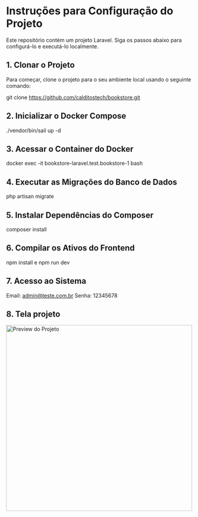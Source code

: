 # Instruções para Configuração do Projeto

Este repositório contém um projeto Laravel. Siga os passos abaixo para configurá-lo e executá-lo localmente.

## 1. Clonar o Projeto

Para começar, clone o projeto para o seu ambiente local usando o seguinte comando:

git clone https://github.com/calditostech/bookstore.git

## 2. Inicializar o Docker Compose

./vendor/bin/sail up -d

## 3. Acessar o Container do Docker

docker exec -it bookstore-laravel.test.bookstore-1 bash

## 4. Executar as Migrações do Banco de Dados

php artisan migrate

## 5. Instalar Dependências do Composer

composer install

## 6. Compilar os Ativos do Frontend

npm install e npm run dev

## 7. Acesso ao Sistema

Email: admin@teste.com.br
Senha: 12345678

## 8. Tela projeto

<img src="./img/tela_bookstore.png" alt="Preview do Projeto" width="500"/>



